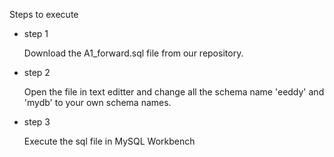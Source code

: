 Steps to execute

- step 1
    
    Download the A1_forward.sql file from our repository.
    
- step 2
    
    Open the file in text editter and change all the schema name 'eeddy' and 'mydb'
    to your own schema names.
    
- step 3 
    
    Execute the sql file in MySQL Workbench